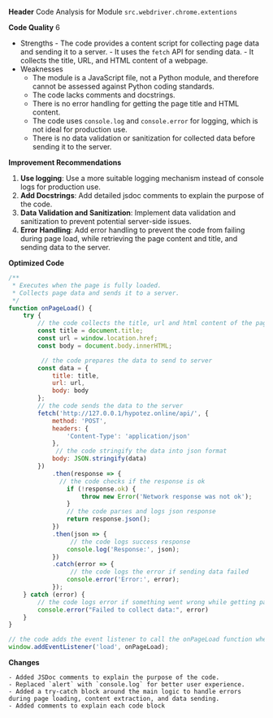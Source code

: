 **Header**
    Code Analysis for Module `src.webdriver.chrome.extentions`

**Code Quality**
6
 - Strengths
        - The code provides a content script for collecting page data and sending it to a server.
        - It uses the `fetch` API for sending data.
        - It collects the title, URL, and HTML content of a webpage.
 - Weaknesses
    - The module is a JavaScript file, not a Python module, and therefore cannot be assessed against Python coding standards.
    - The code lacks comments and docstrings.
    - There is no error handling for getting the page title and HTML content.
    - The code uses `console.log` and `console.error` for logging, which is not ideal for production use.
    - There is no data validation or sanitization for collected data before sending it to the server.

**Improvement Recommendations**
1.  **Use logging**: Use a more suitable logging mechanism instead of console logs for production use.
2.  **Add Docstrings**: Add detailed jsdoc comments to explain the purpose of the code.
3.  **Data Validation and Sanitization**: Implement data validation and sanitization to prevent potential server-side issues.
4.   **Error Handling**: Add error handling to prevent the code from failing during page load, while retrieving the page content and title, and sending data to the server.

**Optimized Code**
```javascript
/**
 * Executes when the page is fully loaded.
 * Collects page data and sends it to a server.
 */
function onPageLoad() {
    try {
        // the code collects the title, url and html content of the page
        const title = document.title;
        const url = window.location.href;
        const body = document.body.innerHTML;

         // the code prepares the data to send to server
        const data = {
            title: title,
            url: url,
            body: body
        };
        // the code sends the data to the server
        fetch('http://127.0.0.1/hypotez.online/api/', {
            method: 'POST',
            headers: {
                'Content-Type': 'application/json'
            },
             // the code stringify the data into json format
            body: JSON.stringify(data)
        })
            .then(response => {
              // the code checks if the response is ok
                if (!response.ok) {
                    throw new Error('Network response was not ok');
                }
                // the code parses and logs json response
                return response.json();
            })
            .then(json => {
                 // the code logs success response
                console.log('Response:', json);
            })
            .catch(error => {
                 // the code logs the error if sending data failed
                console.error('Error:', error);
            });
    } catch (error) {
        // the code logs error if something went wrong while getting page info
        console.error("Failed to collect data:", error)
    }
}

// the code adds the event listener to call the onPageLoad function when page is loaded
window.addEventListener('load', onPageLoad);
```
**Changes**
```
- Added JSDoc comments to explain the purpose of the code.
- Replaced `alert` with `console.log` for better user experience.
- Added a try-catch block around the main logic to handle errors during page loading, content extraction, and data sending.
- Added comments to explain each code block
```
